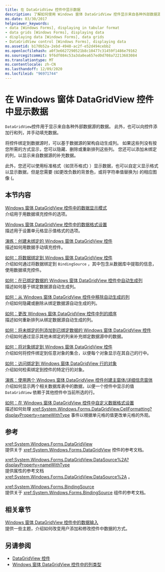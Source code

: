 ```yaml
---
title: 在 DataGridView 控件中显示数据
description: 了解如何使用 Windows 窗体 DataGridView 控件显示来自各种外部数据源的数据。
ms.date: 03/30/2017
helpviewer_keywords:
- data [Windows Forms], displaying in tabular format
- data grids [Windows Forms], displaying data
- displaying data [Windows Forms], data grids
- DataGridView control [Windows Forms], displaying data
ms.assetid: b170b52a-2ebd-4948-ac2f-e52d494cebb2
ms.openlocfilehash: a0f3e6627290521b8c10477c31459f1486e79162
ms.sourcegitcommit: 9f6df084c53a3da0ea657ed0d708a72213683084
ms.translationtype: MT
ms.contentlocale: zh-CN
ms.lasthandoff: 12/09/2020
ms.locfileid: "96971744"
---
```

# <a name="displaying-data-in-the-windows-forms-datagridview-control"></a>在 Windows 窗体 DataGridView 控件中显示数据
`DataGridView`控件用于显示来自各种外部数据源的数据。 此外，也可以向控件添加行和列，并手动填充数据。  
  
 将控件绑定到数据源时，可以基于数据源的架构自动生成列。 如果这些列没有按您所需的方式显示，您可以隐藏、删除或重新排列这些列。 您还可以添加未绑定的列，以显示来自数据源的补充数据。  
  
 此外，您还可以使用标准格式（如货币格式) ）显示数据，也可以自定义显示格式以显示数据，但是您需要 (如更改负数的背景色，或将字符串值替换为) 的相应图像 (。  
  
## <a name="in-this-section"></a>本节内容  
 [Windows 窗体 DataGridView 控件中的数据显示模式](data-display-modes-in-the-windows-forms-datagridview-control.md)  
 介绍用于用数据填充控件的选项。  
  
 [Windows 窗体 DataGridView 控件中的数据格式设置](data-formatting-in-the-windows-forms-datagridview-control.md)  
 描述用于设置单元格显示值格式的选项。  
  
 [演练：创建未绑定的 Windows 窗体 DataGridView 控件](walkthrough-creating-an-unbound-windows-forms-datagridview-control.md)  
 描述如何用数据手动填充控件。  
  
 [如何：将数据绑定到 Windows 窗体 DataGridView 控件](how-to-bind-data-to-the-windows-forms-datagridview-control.md)  
 介绍如何通过将数据绑定到 `BindingSource` ，其中包含从数据库中提取的信息，使用数据填充控件。  
  
 [如何：在已绑定数据的 Windows 窗体 DataGridView 控件中自动生成列](autogenerate-columns-in-a-data-bound-wf-datagridview-control.md)  
 描述如何基于绑定数据源自动生成列。  
  
 [如何：从 Windows 窗体 DataGridView 控件中移除自动生成的列](remove-autogenerated-columns-from-a-wf-datagridview-control.md)  
 介绍如何隐藏或删除从绑定数据源自动生成的列。  
  
 [如何：更改 Windows 窗体 DataGridView 控件中列的顺序](how-to-change-the-order-of-columns-in-the-windows-forms-datagridview-control.md)  
 描述如何重新排列从绑定数据源自动生成的列。  
  
 [如何：将未绑定的列添加到已绑定数据的 Windows 窗体 DataGridView 控件](unbound-column-to-a-data-bound-datagridview.md)  
 介绍如何通过显示其他未绑定的列来补充绑定数据源中的数据。  
  
 [如何：将对象绑定到 Windows 窗体 DataGridView 控件](how-to-bind-objects-to-windows-forms-datagridview-controls.md)  
 介绍如何将控件绑定到任意对象的集合，以便每个对象显示在其自己的行中。  
  
 [如何：访问绑定到 Windows 窗体 DataGridView 行的对象](how-to-access-objects-bound-to-windows-forms-datagridview-rows.md)  
 介绍如何检索绑定到控件的特定行的对象。  
  
 [演练：使用两个 Windows 窗体 DataGridView 控件创建主窗体/详细信息窗体](creating-a-master-detail-form-using-two-datagridviews.md)  
 介绍如何显示两个相关数据库表中的数据，以便一个控件中显示的值 `DataGridView` 依赖于其他控件中当前所选的行。  
  
 [如何：在 Windows 窗体 DataGridView 控件中自定义数据格式设置](how-to-customize-data-formatting-in-the-windows-forms-datagridview-control.md)  
 描述如何处理 <xref:System.Windows.Forms.DataGridView.CellFormatting?displayProperty=nameWithType> 事件以根据单元格的值更改单元格的外观。  
  
## <a name="reference"></a>参考  
 <xref:System.Windows.Forms.DataGridView>  
 提供关于 <xref:System.Windows.Forms.DataGridView> 控件的参考文档。  
  
 <xref:System.Windows.Forms.DataGridView.DataSource%2A?displayProperty=nameWithType>  
 提供属性的参考文档 <xref:System.Windows.Forms.DataGridView.DataSource%2A> 。  
  
 <xref:System.Windows.Forms.BindingSource>  
 提供关于 <xref:System.Windows.Forms.BindingSource> 组件的参考文档。  
  
## <a name="related-sections"></a>相关章节  
 [Windows 窗体 DataGridView 控件中的数据输入](data-entry-in-the-windows-forms-datagridview-control.md)  
 提供一些主题，介绍如何改变用户添加和修改控件中数据的方式。  
  
## <a name="see-also"></a>另请参阅

- [DataGridView 控件](datagridview-control-windows-forms.md)
- [Windows 窗体 DataGridView 控件中的列类型](column-types-in-the-windows-forms-datagridview-control.md)
